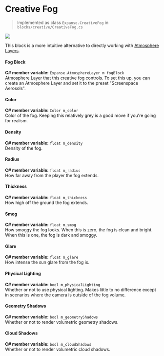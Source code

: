 # Creative Fog

> Implemented as class `Expanse.CreativeFog` in `blocks/creative/CreativeFog.cs`

<div class="img-block">
    <div class="img-row">
        <div class="img-col"><img src="img/atmosphere/with_isotropic_fog.jpg"/></div>
    </div>
</div>

This block is a more intuitive alternative to directly working with [Atmosphere Layers](editor/blocks/atmosphere_layer_block.md).

#### Fog Block
**C# member variable:** `Expanse.AtmosphereLayer m_fogBlock` \
[Atmosphere Layer](editor/blocks/atmosphere_layer_block.md) that this creative fog controls. To set this up, you can create an Atmosphere Layer and set it to the preset "Screenspace Aerosols".

#### Color
**C# member variable:** `Color m_color` \
Color of the fog. Keeping this relatively grey is a good move if you're going for realism.

#### Density
**C# member variable:** `float m_density` \
Density of the fog.

#### Radius
**C# member variable:** `float m_radius` \
How far away from the player the fog extends.

#### Thickness
**C# member variable:** `float m_thickness` \
How high off the ground the fog extends.

#### Smog
**C# member variable:** `float m_smog` \
How smoggy the fog looks. When this is zero, the fog is clean and bright. When this is one, the fog is dark and smoggy.

#### Glare
**C# member variable:** `float m_glare` \
How intense the sun glare from the fog is.

#### Physical Lighting
**C# member variable:** `bool m_physicalLighting` \
Whether or not to use physical lighting. Makes little to no difference except in scenarios where the camera is outside of the fog volume.

#### Geometry Shadows
**C# member variable:** `bool m_geometryShadows` \
Whether or not to render volumetric geometry shadows.

#### Cloud Shadows
**C# member variable:** `bool m_cloudShadows` \
Whether or not to render volumetric cloud shadows.